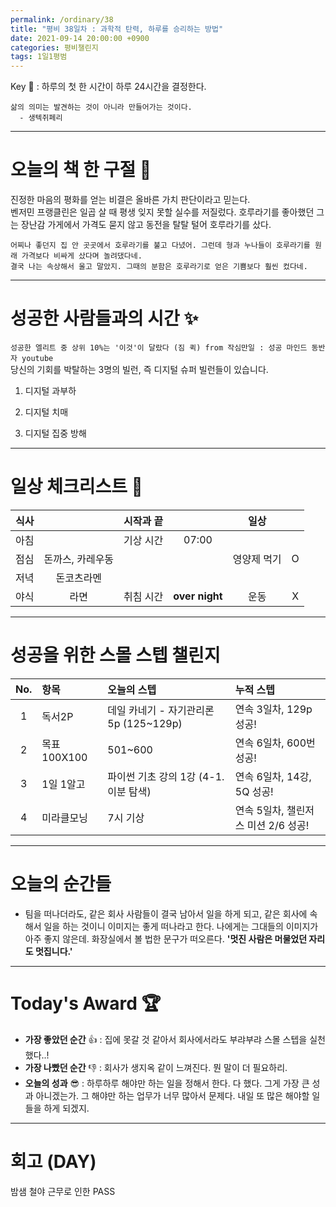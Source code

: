 ```yaml
---
permalink: /ordinary/38
title: "평비 38일차 : 과학적 탄력, 하루를 승리하는 방법"
date: 2021-09-14 20:00:00 +0900
categories: 평비챌린지
tags: 1일1평범
---  
```

Key 🔑 : 하루의 첫 한 시간이 하루 24시간을 결정한다.
```
삶의 의미는 발견하는 것이 아니라 만들어가는 것이다.
  - 생텍쥐페리
```

---
# 오늘의 책 한 구절 📕
진정한 마음의 평화를 얻는 비결은 올바른 가치 판단이라고 믿는다.  
벤저민 프랭클린은 일곱 살 때 평생 잊지 못할 실수를 저질렀다. 호루라기를 좋아했던 그는 장난감 가게에서 가격도 묻지 않고 동전을 탈탈 털어 호루라기를 샀다.  

```
어찌나 좋던지 집 안 곳곳에서 호루라기를 불고 다녔어. 그런데 형과 누나들이 호루라기를 원래 가격보다 비싸게 샀다며 놀려댔다네.
결국 나는 속상해서 울고 말았지. 그때의 분함은 호루라기로 얻은 기쁨보다 훨씬 컸다네.
```

---
# 성공한 사람들과의 시간 ✨
`성공한 엘리트 중 상위 10%는 '이것'이 달랐다 (짐 퀵) from 작심만일 : 성공 마인드 동반자 youtube`  
당신의 기회를 박탈하는 3명의 빌런, 즉 디지털 슈퍼 빌런들이 있습니다.  
1. 디지털 과부하  

2. 디지털 치매  

3. 디지털 집중 방해  

---
# 일상 체크리스트 📃

| 식사 |  | 시작과 끝 |  | 일상 |  |
|:----:|:----:|:----:|:----:|:----:|:----:|
| 아침 |  | 기상 시간 | 07:00 |  |  |
| 점심 | 돈까스, 카레우동 |  |  | 영양제 먹기 | O |
| 저녁 | 돈코츠라멘 |  |  |  |  |
| 야식 | 라면 | 취침 시간 | **over night** | 운동 | X |

---
# 성공을 위한 스몰 스텝 챌린지

| No. | 항목 | 오늘의 스텝 | 누적 스텝 |
|:----:|:----|:----|:----|
| 1 | 독서2P | 데일 카네기 - 자기관리론 5p (125~129p) | 연속 3일차, 129p 성공! |
| 2 | 목표 100X100 | 501~600 | 연속 6일차, 600번 성공! |
| 3 | 1일 1알고 | 파이썬 기초 강의 1강 (4-1. 이분 탐색)  | 연속 6일차, 14강, 5Q 성공! |
| 4 | 미라클모닝 | 7시 기상 | 연속 5일차, 챌린저스 미션 2/6 성공! |

---
# 오늘의 순간들
- 팀을 떠나더라도, 같은 회사 사람들이 결국 남아서 일을 하게 되고, 같은 회사에 속해서 일을 하는 것이니 이미지는 좋게 떠나라고 한다. 나에게는 그대들의 이미지가 아주 좋지 않은데. 화장실에서 볼 법한 문구가 떠오른다. **'멋진 사람은 머물었던 자리도 멋집니다.'**

---
# Today's Award 🏆
- **가장 좋았던 순간** 👍 : 집에 못갈 것 같아서 회사에서라도 부랴부랴 스몰 스텝을 실천했다..!
- **가장 나빴던 순간** 👎 : 회사가 생지옥 같이 느껴진다. 뭔 말이 더 필요하리.
- **오늘의 성과** 😎 : 하루하루 해야만 하는 일을 정해서 한다. 다 했다. 그게 가장 큰 성과 아니겠는가. 그 해야만 하는 업무가 너무 많아서 문제다. 내일 또 많은 해야할 일들을 하게 되겠지.

---
# 회고 (DAY)
밤샘 철야 근무로 인한 PASS